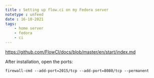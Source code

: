 ```yaml
---
title : Setting up flow.ci on my Fedora server
notetype : unfeed
date : 16-10-2021
tags: 
    - home server
	- fedora
	- ci
---
```


https://github.com/FlowCI/docs/blob/master/en/start/index.md

After installation, open the ports:

```
firewall-cmd --add-port=2015/tcp --add-port=8080/tcp --permanent
```
